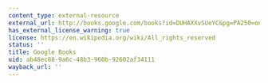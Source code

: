 ```yaml
---
content_type: external-resource
external_url: http://books.google.com/books?id=DUHAXXvSUeYC&pg=PA250=onepage
has_external_license_warning: true
license: https://en.wikipedia.org/wiki/All_rights_reserved
status: ''
title: Google Books
uid: ab48ec88-9a6c-48b3-960b-92602af34111
wayback_url: ''
---
```

